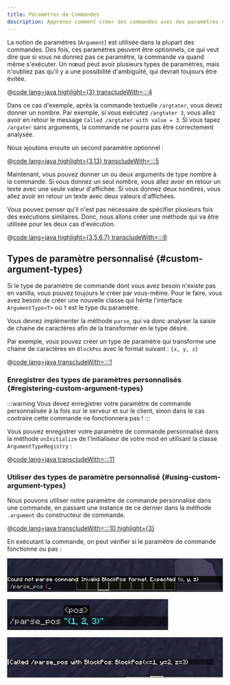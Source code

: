```yaml
---
title: Paramètres de Commandes
description: Apprenez comment créer des commandes avec des paramètres complexes.
---
```


La notion de paramètres (`Argument`) est utilisée dans la plupart des commandes. Des fois, ces paramètres peuvent être optionnels, ce qui veut dire que si vous ne donnez pas ce paramètre, la commande va quand même s'exécuter. Un nœud peut avoir plusieurs types de paramètres, mais n'oubliez pas qu'il y a une possibilité d'ambiguïté, qui devrait toujours être évitée.

@[code lang=java highlight={3} transcludeWith=:::4](@/reference/1.21.4/src/main/java/com/example/docs/command/FabricDocsReferenceCommands.java)

Dans ce cas d'exemple, après la commande textuelle `/argtater`, vous devez donner un nombre. Par exemple, si vous exécutez `/argtater 3`, vous allez avoir en retour le message `Called /argtater with value = 3`. Si vous tapez `/argater` sans arguments, la commande ne pourra pas être correctement analysée.

Nous ajoutons ensuite un second paramètre optionnel :

@[code lang=java highlight={3,13} transcludeWith=:::5](@/reference/1.21.4/src/main/java/com/example/docs/command/FabricDocsReferenceCommands.java)

Maintenant, vous pouvez donner un ou deux arguments de type nombre à la commande. Si vous donnez un seul nombre, vous allez avoir en retour un texte avec une seule valeur d'affichée. Si vous donnez deux nombres, vous allez avoir en retour un texte avec deux valeurs d'affichées.

Vous pouvez penser qu'il n'est pas nécessaire de spécifier plusieurs fois des exécutions similaires. Donc, nous allons créer une méthode qui va être utilisée pour les deux cas d'exécution.

@[code lang=java highlight={3,5,6,7} transcludeWith=:::6](@/reference/1.21.4/src/main/java/com/example/docs/command/FabricDocsReferenceCommands.java)

## Types de paramètre personnalisé {#custom-argument-types}

Si le type de paramètre de commande dont vous avez besoin n'existe pas en vanilla, vous pouvez toujours le créer par vous-même. Pour le faire, vous avez besoin de créer une nouvelle classe qui hérite l'interface `ArgumentType<T>` où `T` est le type du paramètre.

Vous devrez implémenter la méthode `parse`, qui va donc analyser la saisie de chaine de caractères afin de la transformer en le type désiré.

Par exemple, vous pouvez créer un type de paramètre qui transforme une chaine de caractères en `BlockPos` avec le format suivant : `{x, y, z}`

@[code lang=java transcludeWith=:::1](@/reference/1.21.4/src/main/java/com/example/docs/command/BlockPosArgumentType.java)

### Enregistrer des types de paramètres personnalisés {#registering-custom-argument-types}

:::warning
Vous devez enregistrer votre paramètre de commande personnalisée à la fois sur le serveur et sur le client, sinon dans le cas contraire cette commande ne fonctionnera pas !
:::

Vous pouvez enregistrer votre paramètre de commande personnalisé dans la méthode `onInitialize` de l'initialiseur de votre mod en utilisant la classe `ArgumentTypeRegistry` :

@[code lang=java transcludeWith=:::11](@/reference/1.21.4/src/main/java/com/example/docs/command/FabricDocsReferenceCommands.java)

### Utiliser des types de paramètre personnalisé {#using-custom-argument-types}

Nous pouvons utiliser notre paramètre de commande personnalisé dans une commande, en passant une instance de ce dernier dans la méthode `.argument` du constructeur de commande.

@[code lang=java transcludeWith=:::10 highlight={3}](@/reference/1.21.4/src/main/java/com/example/docs/command/FabricDocsReferenceCommands.java)

En exécutant la commande, on peut vérifier si le paramètre de commande fonctionne ou pas :

![Argument invalide](/assets/develop/commands/custom-arguments_fail.png)

![Argument valide](/assets/develop/commands/custom-arguments_valid.png)

![Résultat de commande](/assets/develop/commands/custom-arguments_result.png)

